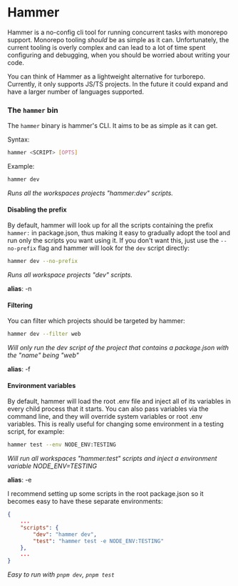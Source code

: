 # Hammer

Hammer is a no-config cli tool for running concurrent tasks with monorepo support.
Monorepo tooling *should* be as simple as it can. Unfortunately, the current tooling is overly 
complex and can lead to a lot of time spent configuring and debugging, when you should be 
worried about writing your code.

You can think of Hammer as a lightweight alternative for turborepo. Currently, it only
supports JS/TS projects. In the future it could expand and have a larger number of languages
supported.

### The `hammer` bin

The `hammer` binary is hammer's CLI. It aims to be as simple as it can get.

Syntax:
```bash
hammer <SCRIPT> [OPTS]
```
 
Example:

```bash
hammer dev
```
*Runs all the workspaces projects "hammer:dev" scripts.*
 
#### Disabling the prefix 
By default, hammer will look up for all the scripts containing the prefix `hammer:` in package.json,
thus making it easy to gradually adopt the tool and run only the scripts you want using it.
If you don't want this, just use the `--no-prefix` flag and hammer will look for the `dev` script directly:

```bash
hammer dev --no-prefix
``` 
*Runs all workspace projects "dev" scripts.*

**alias**: -n

#### Filtering
 
You can filter which projects should be targeted by hammer:

```bash
hammer dev --filter web
```
*Will only run the dev script of the project that contains a package.json with the "name" being "web"* 

**alias**: -f

#### Environment variables

By default, hammer will load the root .env file and inject all of its variables in every child
process that it starts. You can also pass variables via the command line, and they will override system
variables or root .env variables. This is really useful for changing some environment in a testing script,
for example:

```bash
hammer test --env NODE_ENV:TESTING
```

*Will run all workspaces "hammer:test" scripts and inject a environment variable NODE_ENV=TESTING*

**alias**: -e

I recommend setting up some scripts in the root package.json so it becomes easy to have these separate
environments:

```json
{
    ...
    "scripts": {
        "dev": "hammer dev",
        "test": "hammer test -e NODE_ENV:TESTING"
    },
    ...
}
```
*Easy to run with `pnpm dev`, `pnpm test`*